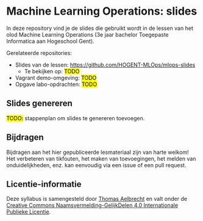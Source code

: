 # Machine Learning Operations: slides

In deze repository vind je de slides die gebruikt wordt in de lessen van het olod Machine Learning Operations (3e jaar bachelor Toegepaste Informatica aan Hogeschool Gent).

Gerelateerde repositories:

- Slides van de lessen: <https://github.com/HOGENT-MLOps/mlops-slides>
  - Te bekijken op: <mark>TODO</mark>
- Vagrant demo-omgeving: <mark>TODO</mark>
- Opgave labo-opdrachten: <mark>TODO</mark>

## Slides genereren

<mark>TODO:</mark> stappenplan om slides te genereren toevoegen.

## Bijdragen

Bijdragen aan het hier gepubliceerde lesmateriaal zijn van harte welkom! Het verbeteren van tikfouten, het maken van toevoegingen, het melden van onduidelijkheden, enz. kan eenvoudig via een issue of een pull request.

## Licentie-informatie

Deze syllabus is samengesteld door [Thomas Aelbrecht](https://github.com/thomasaelbrecht) en valt onder de [Creative Commons Naamsvermelding-GelijkDelen 4.0 Internationale Publieke Licentie](https://creativecommons.org/licenses/by-sa/4.0/).
